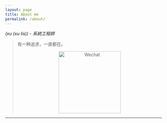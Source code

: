 ```yaml
---
layout: page
title: About me
permalink: /about/
---
```


*(xu (xu lis)) - 系統工程師*

> 有一种追求，一直都在。<div style="text-align: center"><img src="https://m-pub.oss-cn-hongkong.aliyuncs.com/img/wechat.jpeg" alt="Wechat" height="200px" /></div>
---

